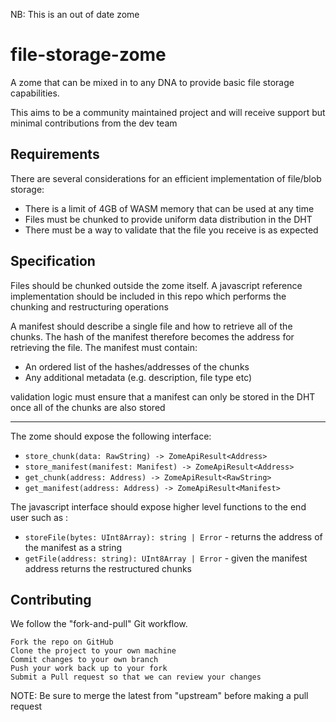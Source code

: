 NB: This is an out of date zome

# file-storage-zome
A zome that can be mixed in to any DNA to provide basic file storage capabilities. 

This aims to be a community maintained project and will receive support but minimal contributions from the dev team 

## Requirements

There are several considerations for an efficient implementation of file/blob storage:
- There is a limit of 4GB of WASM memory that can be used at any time
- Files must be chunked to provide uniform data distribution in the DHT
- There must be a way to validate that the file you receive is as expected

## Specification

Files should be chunked outside the zome itself. A javascript reference implementation should be included in this repo which performs the chunking and restructuring operations

A manifest should describe a single file and how to retrieve all of the chunks. The hash of the manifest therefore becomes the address for retrieving the file.
The manifest must contain:

- An ordered list of the hashes/addresses of the chunks
- Any additional metadata (e.g. description, file type etc)

validation logic must ensure that a manifest can only be stored in the DHT once all of the chunks are also stored

---

The zome should expose the following interface:

- `store_chunk(data: RawString) -> ZomeApiResult<Address>`
- `store_manifest(manifest: Manifest) -> ZomeApiResult<Address>`
- `get_chunk(address: Address) -> ZomeApiResult<RawString>`
- `get_manifest(address: Address) -> ZomeApiResult<Manifest>`

The javascript interface should expose higher level functions to the end user such as :

- `storeFile(bytes: UInt8Array): string | Error` - returns the address of the manifest as a string
- `getFile(address: string): UInt8Array | Error` - given the manifest address returns the restructured chunks

## Contributing

We follow the "fork-and-pull" Git workflow.

    Fork the repo on GitHub
    Clone the project to your own machine
    Commit changes to your own branch
    Push your work back up to your fork
    Submit a Pull request so that we can review your changes

NOTE: Be sure to merge the latest from "upstream" before making a pull request
